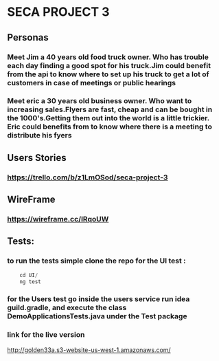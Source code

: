 # SECA PROJECT 3

## Personas

### Meet Jim a 40 years old food truck owner. Who has trouble each day finding a good spot for his truck.Jim could benefit from the api to know where to set up his truck to get a lot of customers in case of meetings or public hearings

### Meet eric a 30 years old business owner. Who want to increasing sales.Flyers are fast, cheap and can be bought in the 1000's.Getting them out into the world is a little trickier. Eric could benefits from to know where there is a meeting  to distribute his fyers

## Users Stories

### https://trello.com/b/z1LmOSod/seca-project-3


## WireFrame

### https://wireframe.cc/lRqoUW

## Tests:

### to run the tests simple clone the repo for the UI test :

```JAVASCRIPT
    cd UI/
    ng test
```
### for the Users test go inside the users service run idea guild.gradle, and execute the class DemoApplicationsTests.java under the Test package


### link for the live version

http://golden33a.s3-website-us-west-1.amazonaws.com/
